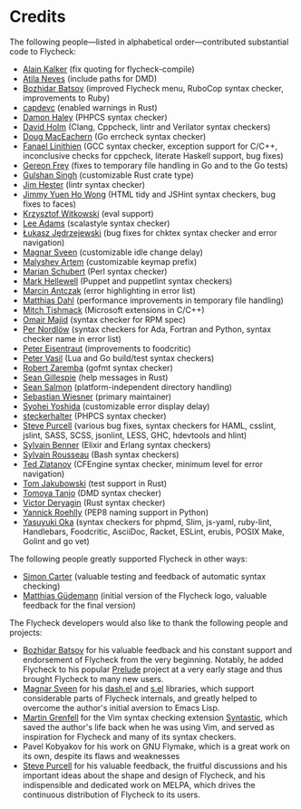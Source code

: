 Credits
=======

The following people—listed in alphabetical order—contributed
substantial code to Flycheck:

- [Alain Kalker](https://github.com/ackalker) (fix quoting for flycheck-compile)
- [Atila Neves](https://github.com/atilaneves) (include paths for DMD)
- [Bozhidar Batsov](https://github.com/bbatsov) (improved Flycheck menu, RuboCop
  syntax checker, improvements to Ruby)
- [capdevc](https://github.com/capdevc) (enabled warnings in Rust)
- [Damon Haley](https://github.com/dhaley) (PHPCS syntax checker)
- [David Holm](https://github.com/dholm) (Clang, Cppcheck, lintr and Verilator
  syntax checkers)
- [Doug MacEachern](https://github.com/dougm) (Go errcheck syntax checker)
- [Fanael Linithien](https://github.com/Fanael) (GCC syntax checker, exception
  support for C/C++, inconclusive checks for cppcheck, literate Haskell support,
  bug fixes)
- [Gereon Frey](https://github.com/gfrey) (fixes to temporary file handling in
  Go and to the Go tests)
- [Gulshan Singh](https://github.com/gsingh93) (customizable Rust crate type)
- [Jim Hester](https://github.com/jimhester) (lintr syntax checker)
- [Jimmy Yuen Ho Wong](https://github.com/wyuenho) (HTML tidy and JSHint syntax
  checkers, bug fixes to faces)
- [Krzysztof Witkowski](https://github.com/kwitek) (eval support)
- [Lee Adams](https://github.com/leeaustinadams) (scalastyle syntax checker)
- [Łukasz Jędrzejewski](https://github.com/jedrz) (bug fixes for chktex syntax
  checker and error navigation)
- [Magnar Sveen](https://github.com/magnars) (customizable idle change delay)
- [Malyshev Artem](https://github.com/proofit404) (customizable keymap prefix)
- [Marian Schubert](https://github.com/maio) (Perl syntax checker)
- [Mark Hellewell](https://github.com/markhellewell) (Puppet and puppetlint
  syntax checkers)
- [Marcin Antczak](https://github.com/marcinant) (error highlighting in error
  list)
- [Matthias Dahl](https://github.com/BinaryKhaos) (performance improvements in
  temporary file handling)
- [Mitch Tishmack](https://github.com/mitchty) (Microsoft extensions in C/C++)
- [Omair Majid](https://github.com/omajid) (syntax checker for RPM spec)
- [Per Nordlöw](https://github.com/nordlow) (syntax checkers for Ada, Fortran
  and Python, syntax checker name in error list)
- [Peter Eisentraut](https://github.com/petere) (improvements to foodcritic)
- [Peter Vasil](https://github.com/ptrv) (Lua and Go build/test syntax checkers)
- [Robert Zaremba](https://github.com/robert-zaremba) (gofmt syntax checker)
- [Sean Gillespie](https://github.com/swgillespie) (help messages in Rust)
- [Sean Salmon](https://github.com/phatcabbage) (platform-independent directory
  handling)
- [Sebastian Wiesner](https://github.com/lunaryorn) (primary maintainer)
- [Syohei Yoshida](https://github.com/syohex) (customizable error display delay)
- [steckerhalter](https://github.com/steckerhalter) (PHPCS syntax checker)
- [Steve Purcell](https://github.com/purcell) (various bug fixes, syntax
  checkers for HAML, csslint, jslint, SASS, SCSS, jsonlint, LESS, GHC, hdevtools
  and hlint)
- [Sylvain Benner](https://github.com/syl20bnr) (Elixir and Erlang syntax
  checkers)
- [Sylvain Rousseau](https://github.com/thisirs) (Bash syntax checkers)
- [Ted Zlatanov](https://github.com/tzz) (CFEngine syntax checker, minimum level
  for error navigation)
- [Tom Jakubowski](https://github.com/tomjakubowski) (test support in Rust)
- [Tomoya Tanjo](https://github.com/tom-tan) (DMD syntax checker)
- [Victor Deryagin](https://github.com/vderyagin) (Rust syntax checker)
- [Yannick Roehlly](https://github.com/yannick1974) (PEP8 naming support in
  Python)
- [Yasuyuki Oka](https://github.com/yasuyk) (syntax checkers for phpmd, Slim,
  js-yaml, ruby-lint, Handlebars, Foodcritic, AsciiDoc, Racket, ESLint, erubis,
  POSIX Make, Golint and go vet)

The following people greatly supported Flycheck in other ways:

- [Simon Carter](https://github.com/bbbscarter) (valuable testing and feedback
  of automatic syntax checking)
- [Matthias Güdemann](https://github.com/mgudemann) (initial version of the
  Flycheck logo, valuable feedback for the final version)

The Flycheck developers would also like to thank the following people
and projects:

- [Bozhidar Batsov](https://github.com/bbatsov) for his valuable feedback and
  his constant support and endorsement of Flycheck from the very
  beginning. Notably, he added Flycheck to his popular
  [Prelude](https://github.com/bbatsov/prelude) project at a very early stage
  and thus brought Flycheck to many new users.
- [Magnar Sveen](https://github.com/magnars) for his
  [dash.el](https://github.com/magnars/dash.el) and
  [s.el](https://github.com/magnars/s.el) libraries, which support considerable
  parts of Flycheck internals, and greatly helped to overcome the author's
  initial aversion to Emacs Lisp.
- [Martin Grenfell](https://github.com/scrooloose) for the Vim syntax
  checking extension
  [Syntastic](https://github.com/scrooloose/syntastic), which saved
  the author's life back when he was using Vim, and served as
  inspiration for Flycheck and many of its syntax checkers.
- Pavel Kobyakov for his work on GNU Flymake, which is a great work on
  its own, despite its flaws and weaknesses
- [Steve Purcell](https://github.com/purcell) for his valuable feedback, the
  fruitful discussions and his important ideas about the shape and design of
  Flycheck, and his indispensible and dedicated work on MELPA, which drives the
  continuous distribution of Flycheck to its users.


